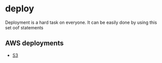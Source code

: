 # deploy
Deployment is a hard task on everyone. It can be easily done by using this set oof statements

## AWS deployments
- [S3](https://github.com/venkatasaikatepalli/deploy/blob/master/s3/)